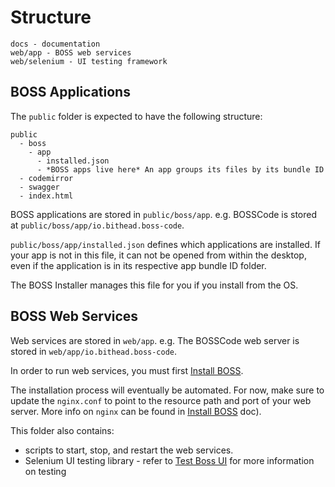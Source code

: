 # Structure

```
docs - documentation
web/app - BOSS web services
web/selenium - UI testing framework
```

## BOSS Applications

The `public` folder is expected to have the following structure:

```
public
  - boss
    - app
      - installed.json
      - *BOSS apps live here* An app groups its files by its bundle ID
  - codemirror
  - swagger
  - index.html
```

BOSS applications are stored in `public/boss/app`. e.g. BOSSCode is stored at `public/boss/app/io.bithead.boss-code`.

`public/boss/app/installed.json` defines which applications are installed. If your app is not in this file, it can not be opened from within the desktop, even if the application is in its respective app bundle ID folder.

The BOSS Installer manages this file for you if you install from the OS.

## BOSS Web Services

Web services are stored in `web/app`. e.g. The BOSSCode web server is stored in `web/app/io.bithead.boss-code`.

In order to run web services, you must first [Install BOSS](/docs/install.md).

The installation process will eventually be automated. For now, make sure to update the `nginx.conf` to point to the resource path and port of your web server. More info on `nginx` can be found in [Install BOSS](/docs/install.md) doc).

This folder also contains:

- scripts to start, stop, and restart the web services.
- Selenium UI testing library - refer to [Test Boss UI](/docs/testing.md) for more information on testing
